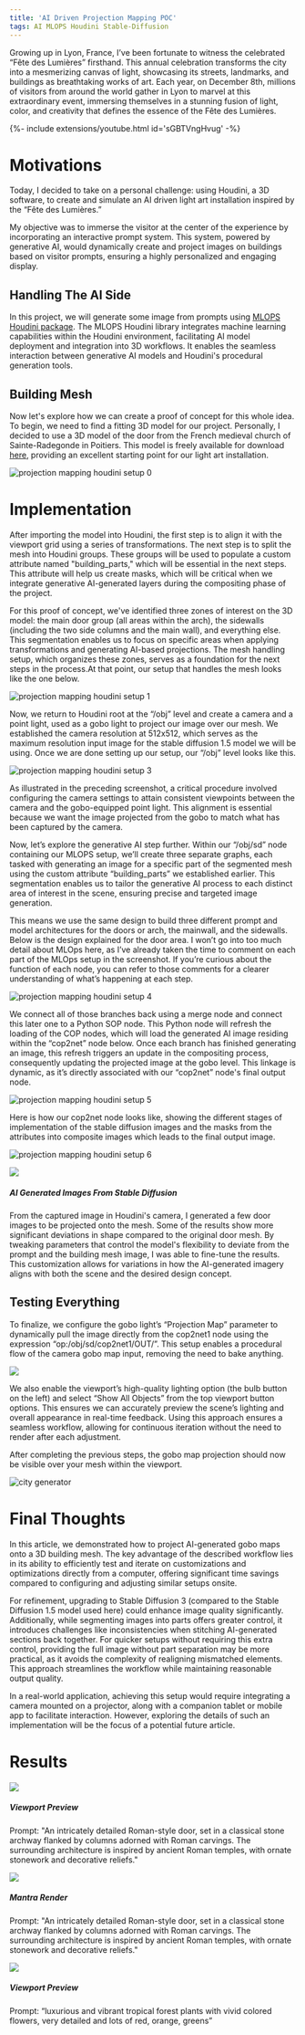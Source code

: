 ```yaml
---
title: 'AI Driven Projection Mapping POC' 
tags: AI MLOPS Houdini Stable-Diffusion
---
```


Growing up in Lyon, France, I’ve been fortunate to witness the celebrated “Fête des Lumières” firsthand. This annual celebration transforms the city into a mesmerizing canvas of light, showcasing its streets, landmarks, and buildings as breathtaking works of art. Each year, on December 8th, millions of visitors from around the world gather in Lyon to marvel at this extraordinary event, immersing themselves in a stunning fusion of light, color, and creativity that defines the essence of the Fête des Lumières.

{%- include extensions/youtube.html id='sGBTVngHvug' -%}

# Motivations

Today, I decided to take on a personal challenge: using Houdini, a 3D software, to create and simulate an AI driven light art installation inspired by the “Fête des Lumières.” 

My objective was to immerse the visitor at the center of the experience by incorporating an interactive prompt system. This system, powered by generative AI, would dynamically create and project images on buildings based on visitor prompts, ensuring a highly personalized and engaging display.


## Handling The AI Side

In this project, we will generate some image from prompts using [MLOPS Houdini package](https://www.sidefx.com/tutorials/introducing-mlops-machine-learning-operators/). The MLOPS Houdini library integrates machine learning capabilities within the Houdini environment, facilitating AI model deployment and integration into 3D workflows. It enables the seamless interaction between generative AI models and Houdini's procedural generation tools. 

## Building Mesh
Now let's explore how we can create a proof of concept for this whole idea. To begin, we need to find a fitting 3D model for our project. Personally, I decided to use a 3D model of the door from the French medieval church of Sainte-Radegonde in Poitiers. This model is freely available for download [here](https://sketchfab.com/3d-models/eglise-sainte-radegonde-poitiers-86-66dab155a9fc44df8e9f10e830d536dd), providing an excellent starting point for our light art installation. 

![projection mapping houdini setup 0](https://miro.medium.com/v2/resize:fit:1400/format:webp/0*VBML6nzsFjJpf9Uo)


# Implementation

After importing the model into Houdini, the first step is to align it with the viewport grid using a series of transformations. The next step is to split the mesh into Houdini groups. These groups will be used to populate a custom attribute named "building_parts," which will be essential in the next steps. This attribute will help us create masks, which will be critical when we integrate generative AI-generated layers during the compositing phase of the project.

For this proof of concept, we've identified three zones of interest on the 3D model: the main door group (all areas within the arch), the sidewalls (including the two side columns and the main wall), and everything else. This segmentation enables us to focus on specific areas when applying transformations and generating AI-based projections. The mesh handling setup, which organizes these zones, serves as a foundation for the next steps in the process.At that point, our setup that handles the mesh looks like the one below.

![projection mapping houdini setup 1](https://miro.medium.com/v2/resize:fit:4202/format:webp/1*HmTh8uXhkvN265GA_D-TbQ.png)

Now, we return to Houdini root at the “/obj” level and create a camera and a point light, used as a gobo light to project our image over our mesh. We established the camera resolution at 512x512, which serves as the maximum resolution input image for the stable diffusion 1.5 model we will be using. Once we are done setting up our setup, our “/obj” level looks like this.

![projection mapping houdini setup 3](https://miro.medium.com/v2/resize:fit:2800/format:webp/0*Tp4-KZp6GgBTRG-2)

As illustrated in the preceding screenshot, a critical procedure involved configuring the camera settings to attain consistent viewpoints between the camera and the gobo-equipped point light. This alignment is essential because we want the image projected from the gobo to match what has been captured by the camera.

Now, let’s explore the generative AI step further. Within our “/obj/sd” node containing our MLOPS setup, we’ll create three separate graphs, each tasked with generating an image for a specific part of the segmented mesh using the custom attribute “building_parts” we established earlier. This segmentation enables us to tailor the generative AI process to each distinct area of interest in the scene, ensuring precise and targeted image generation.

This means we use the same design to build three different prompt and model architectures for the doors or arch, the mainwall, and the sidewalls. Below is the design explained for the door area. I won’t go into too much detail about MLOps here, as I’ve already taken the time to comment on each part of the MLOps setup in the screenshot. If you’re curious about the function of each node, you can refer to those comments for a clearer understanding of what’s happening at each step.

![projection mapping houdini setup 4](https://miro.medium.com/v2/resize:fit:2730/format:webp/1*zPZ9SnvJ2_t--jM8EuLvcw.png)

We connect all of those branches back using a merge node and connect this later one to a Python SOP node. This Python node will refresh the loading of the COP nodes, which will load the generated AI image residing within the “cop2net” node below. Once each branch has finished generating an image, this refresh triggers an update in the compositing process, consequently updating the projected image at the gobo level. This linkage is dynamic, as it’s directly associated with our “cop2net” node's final output node.

![projection mapping houdini setup 5](https://miro.medium.com/v2/resize:fit:1400/format:webp/1*xnIdqhz-r6J_tTSaGxJ-Zg.png)

Here is how our cop2net node looks like, showing the different stages of implementation of the stable diffusion images and the masks from the attributes into composite images which leads to the final output image.

![projection mapping houdini setup 6](https://miro.medium.com/v2/resize:fit:4160/format:webp/1*PqkIiF5wwTqI51lZmYrJUQ.png)


<div class="item">
  <div class="item__image">
    <img class="image image--lg" src="https://github.com/logan169/logan169.github.io/blob/master/assets/images/posts_images/ai_projection_mapping_poc/sd_images.gif?raw=true"/>
  </div>
  <div class="item__content">
    <div class="item__header">
      <h5>AI Generated Images From Stable Diffusion</h5>
    </div>
    <div class="item__content">
    <div class="item__description">
      <p>
      From the captured image in Houdini's camera, I generated a few door images to be projected onto the mesh. Some of the results show more significant deviations in shape compared to the original door mesh. By tweaking parameters that control the model's flexibility to deviate from the prompt and the building mesh image, I was able to fine-tune the results. This customization allows for variations in how the AI-generated imagery aligns with both the scene and the desired design concept.</p>
    </div>
  </div>
  </div>
</div>

## Testing Everything

To finalize, we configure the gobo light’s “Projection Map” parameter to dynamically pull the image directly from the cop2net1 node using the expression “op:/obj/sd/cop2net1/OUT/”. This setup enables a procedural flow of the camera gobo map input, removing the need to bake anything.

<div class="item">
  <div class="item__image">
    <img class="image image--sm" src="https://miro.medium.com/v2/resize:fit:198/format:webp/0*d2UsD3q3Z4WnbG1a"/>
  </div>
  <div class="item__content">
    <div class="item__description">
      <p>
      We also enable the viewport’s high-quality lighting option (the bulb button on the left) and select “Show All Objects” from the top viewport button options. This ensures we can accurately preview the scene’s lighting and overall appearance in real-time feedback.
      Using this approach ensures a seamless workflow, allowing for continuous iteration without the need to render after each adjustment.</p>
    </div>
  </div>
</div>


After completing the previous steps, the gobo map projection should now be visible over your mesh within the viewport. 


<div class="grid">
  <div class="cell cell--2"></div>
  <div class="cell cell--auto">
    <img src="https://miro.medium.com/v2/resize:fit:1400/format:webp/1*zyQiB9l3c9mYTrC7mwP9vQ.png" alt="city generator">
  </div>
  <div class="cell cell--2"></div>
</div>

# Final Thoughts

In this article, we demonstrated how to project AI-generated gobo maps onto a 3D building mesh. The key advantage of the described workflow lies in its ability to efficiently test and iterate on customizations and optimizations directly from a computer, offering significant time savings compared to configuring and adjusting similar setups onsite.

For refinement, upgrading to Stable Diffusion 3 (compared to the Stable Diffusion 1.5 model used here) could enhance image quality significantly. Additionally, while segmenting images into parts offers greater control, it introduces challenges like inconsistencies when stitching AI-generated sections back together. For quicker setups without requiring this extra control, providing the full image without part separation may be more practical, as it avoids the complexity of realigning mismatched elements. This approach streamlines the workflow while maintaining reasonable output quality.

In a real-world application, achieving this setup would require integrating a camera mounted on a projector, along with a companion tablet or mobile app to facilitate interaction. However, exploring the details of such an implementation will be the focus of a potential future article.

# Results

<div class="item">
  <div class="item__image">
    <img class="image image--lg" src="https://github.com/logan169/logan169.github.io/blob/master/assets/images/posts_images/ai_projection_mapping_poc/roman_door_previz.gif?raw=true"/>
  </div>
  <div class="item__content">
    <div class="item__header">
      <h5>Viewport Preview</h5>
    </div>
    <div class="item__description">
      <p>Prompt: "An intricately detailed Roman-style door, set in a classical stone archway flanked by columns adorned with Roman carvings. The surrounding architecture is inspired by ancient Roman temples, with ornate stonework and decorative reliefs."</p>
    </div>
  </div>
</div>


<div class="item">
  <div class="item__image">
    <img class="image image--lg" src="https://github.com/logan169/logan169.github.io/blob/master/assets/images/posts_images/ai_projection_mapping_poc/roman_door_render.gif?raw=true"/>
  </div>
  <div class="item__content">
    <div class="item__header">
      <h5>Mantra Render</h5>
    </div>
    <div class="item__description">
      <p>Prompt: "An intricately detailed Roman-style door, set in a classical stone archway flanked by columns adorned with Roman carvings. The surrounding architecture is inspired by ancient Roman temples, with ornate stonework and decorative reliefs."</p>
    </div>
  </div>
</div>


<div class="item">
  <div class="item__image">
    <img class="image image--lg" src="https://miro.medium.com/v2/resize:fit:1024/format:webp/1*Mawsg9kMN-AAeG2OEZPeQw.gif"/>
  </div>
  <div class="item__content">
    <div class="item__header">
      <h5>Viewport Preview</h5>
    </div>
    <div class="item__description">
      <p>Prompt: “luxurious and vibrant tropical forest plants with vivid colored flowers, very detailed and lots of red, orange, greens”</p>
    </div>
  </div>
</div>



